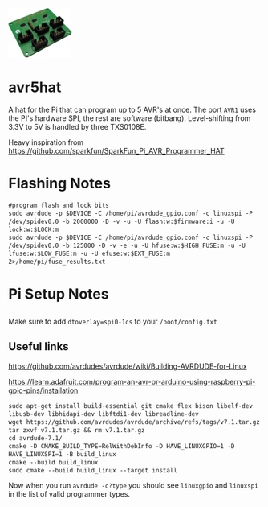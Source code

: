 <img  src="iso.png" width=25%/> 

# avr5hat
A hat for the Pi that can program up to 5 AVR's at once. The port `AVR1` uses the PI's hardware SPI, the rest are software (bitbang).
Level-shifting from 3.3V to 5V is handled by three TXS0108E.

Heavy inspiration from https://github.com/sparkfun/SparkFun_Pi_AVR_Programmer_HAT


# Flashing Notes
```
#program flash and lock bits
sudo avrdude -p $DEVICE -C /home/pi/avrdude_gpio.conf -c linuxspi -P /dev/spidev0.0 -b 2000000 -D -v -u -U flash:w:$firmware:i -u -U lock:w:$LOCK:m
sudo avrdude -p $DEVICE -C /home/pi/avrdude_gpio.conf -c linuxspi -P /dev/spidev0.0 -b 125000 -D -v -e -u -U hfuse:w:$HIGH_FUSE:m -u -U lfuse:w:$LOW_FUSE:m -u -U efuse:w:$EXT_FUSE:m 2>/home/pi/fuse_results.txt
```

# Pi Setup Notes
##
Make sure to add `dtoverlay=spi0-1cs` to your `/boot/config.txt`

## Useful links
https://github.com/avrdudes/avrdude/wiki/Building-AVRDUDE-for-Linux

https://learn.adafruit.com/program-an-avr-or-arduino-using-raspberry-pi-gpio-pins/installation


```
sudo apt-get install build-essential git cmake flex bison libelf-dev libusb-dev libhidapi-dev libftdi1-dev libreadline-dev
wget https://github.com/avrdudes/avrdude/archive/refs/tags/v7.1.tar.gz
tar zxvf v7.1.tar.gz && rm v7.1.tar.gz 
cd avrdude-7.1/
cmake -D CMAKE_BUILD_TYPE=RelWithDebInfo -D HAVE_LINUXGPIO=1 -D HAVE_LINUXSPI=1 -B build_linux
cmake --build build_linux
sudo cmake --build build_linux --target install
```

Now when you run `avrdude -c?type` you should see `linuxgpio` and `linuxspi` in the list of valid programmer types.
